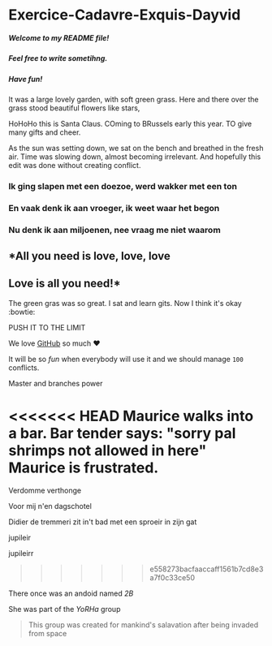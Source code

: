 # Exercice-Cadavre-Exquis-Dayvid

##### Welcome to my README file!
##### Feel free to write sometihng.
##### Have fun!

It was a large lovely garden,
with soft green grass.
 Here and there over the grass stood beautiful flowers like stars,


HoHoHo this is Santa Claus. COming to BRussels early this year. TO give many gifts and cheer.

As the sun was setting down, we sat on the bench and breathed in the fresh air.
Time was slowing down, almost becoming irrelevant.
And hopefully this edit was done without creating conflict.

### Ik ging slapen met een doezoe, werd wakker met een ton
### En vaak denk ik aan vroeger, ik weet waar het begon
### Nu denk ik aan miljoenen, nee vraag me niet waarom

## *All you need is love, love, love
## Love is all you need!*


The green gras was so great.
I sat and learn gits.
Now I think it's okay :bowtie:


PUSH IT TO THE LIMIT


We love [GitHub](https://github.com) so much :heart:

It will be so *fun* when everybody will use it and we should manage `100` conflicts.

Master and branches power


<<<<<<< HEAD
Maurice walks into a bar.
Bar tender says: "sorry pal shrimps not allowed in here"
Maurice is frustrated.
=======
Verdomme verthonge

Voor mij n'en dagschotel

Didier de tremmeri zit in't bad met een sproeir in zijn gat

jupileir

jupileirr
>>>>>>> e558273bacfaaccaff1561b7cd8e3a7f0c33ce50

There once was an andoid named _2B_

She was part of the *YoRHa* group
> This group was created for mankind's salavation after being invaded from space
